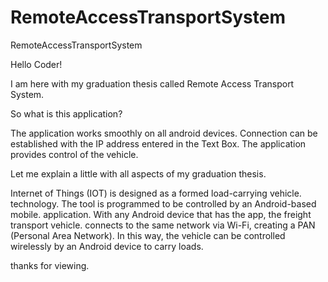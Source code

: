 # RemoteAccessTransportSystem
RemoteAccessTransportSystem

Hello Coder!

I am here with my graduation thesis called Remote Access Transport System.

So what is this application?

The application works smoothly on all android devices. Connection can be established with the IP address entered in the Text Box. The application provides control of the vehicle.

Let me explain a little with all aspects of my graduation thesis.

Internet of Things (IOT) is designed as a formed load-carrying vehicle.
technology. The tool is programmed to be controlled by an Android-based mobile.
application. With any Android device that has the app, the freight transport vehicle.
connects to the same network via Wi-Fi, creating a PAN (Personal Area Network).
In this way, the vehicle can be controlled wirelessly by an Android device to carry loads.


thanks for viewing.
